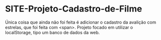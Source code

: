 # SITE-Projeto-Cadastro-de-Filme
Única coisa que ainda não foi feita é adicionar o cadastro da avalição com estrelas, que foi feita com &lt;span>.  Projeto focado em utilizar o localStorage, tipo um banco de dados da web. 
